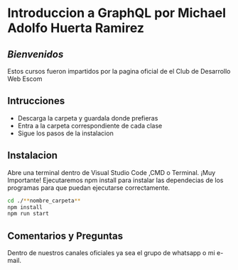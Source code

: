 # Introduccion a GraphQL por Michael Adolfo Huerta Ramirez
## _Bienvenidos_

Estos cursos fueron impartidos por la pagina oficial de el Club de Desarrollo Web Escom



## Intrucciones

- Descarga la carpeta y guardala donde prefieras
- Entra a la carpeta correspondiente de cada clase 
- Sigue los pasos de la instalacion


## Instalacion

Abre una terminal dentro de Visual Studio Code ,CMD o Terminal. ¡Muy Importante! Ejecutaremos npm install para instalar las dependecias de los programas para que puedan ejecutarse correctamente.

```sh
cd ./**nombre_carpeta**
npm install
npm run start
```

##  Comentarios y Preguntas
Dentro de nuestros canales oficiales ya sea el grupo de whatsapp o mi e-mail.
